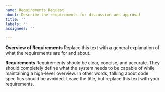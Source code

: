 ```yaml
---
name: Requirements Request
about: Describe the requirements for discussion and approval
title: ''
labels: ''
assignees: ''

---
```


**Overview of Requirements**
Replace this text with a general explanation of what the requirements are for and about.

**Requirements**
Requirements should be clear, concise, and accurate. They should completely define what the system needs to be capable of while maintaining a high-level overview. In other words, talking about code specifics should be avoided. Leave the title, but replace this text with your requirements.
